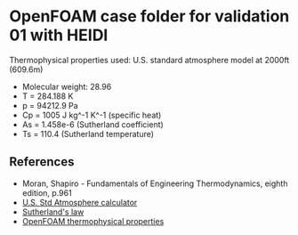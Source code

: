 # OpenFOAM case folder for validation 01 with HEIDI

Thermophysical properties used: U.S. standard atmosphere model at 2000ft (609.6m)
* Molecular weight: 28.96
* T = 284.188 K
* p = 94212.9 Pa
* Cp = 1005 J kg^-1 K^-1 (specific heat)
* As = 1.458e-6 (Sutherland coefficient)
* Ts = 110.4 (Sutherland temperature)

## References

* Moran, Shapiro - Fundamentals of Engineering Thermodynamics, eighth edition, p.961
* [U.S. Std Atmosphere calculator](http://www.luizmonteiro.com/StdAtm.aspx)
* [Sutherland's law](https://www.cfd-online.com/Wiki/Sutherland's_law)
* [OpenFOAM thermophysical properties](https://cfd.direct/openfoam/user-guide/v4-thermophysical/)


